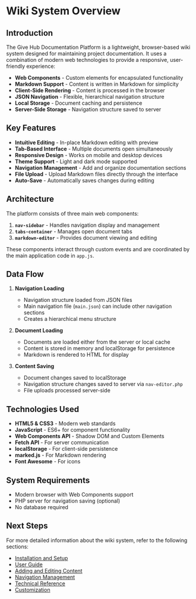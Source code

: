 # Wiki System Overview

## Introduction

The Give Hub Documentation Platform is a lightweight, browser-based wiki system designed for maintaining project documentation. It uses a combination of modern web technologies to provide a responsive, user-friendly experience:

- **Web Components** - Custom elements for encapsulated functionality
- **Markdown Support** - Content is written in Markdown for simplicity
- **Client-Side Rendering** - Content is processed in the browser
- **JSON Navigation** - Flexible, hierarchical navigation structure
- **Local Storage** - Document caching and persistence
- **Server-Side Storage** - Navigation structure saved to server

## Key Features

- **Intuitive Editing** - In-place Markdown editing with preview
- **Tab-Based Interface** - Multiple documents open simultaneously
- **Responsive Design** - Works on mobile and desktop devices
- **Theme Support** - Light and dark mode supported
- **Navigation Management** - Add and organize documentation sections
- **File Upload** - Upload Markdown files directly through the interface
- **Auto-Save** - Automatically saves changes during editing

## Architecture

The platform consists of three main web components:

1. **`nav-sidebar`** - Handles navigation display and management
2. **`tabs-container`** - Manages open document tabs
3. **`markdown-editor`** - Provides document viewing and editing

These components interact through custom events and are coordinated by the main application code in `app.js`.

## Data Flow

1. **Navigation Loading**
   - Navigation structure loaded from JSON files
   - Main navigation file (`main.json`) can include other navigation sections
   - Creates a hierarchical menu structure

2. **Document Loading**
   - Documents are loaded either from the server or local cache
   - Content is stored in memory and localStorage for persistence
   - Markdown is rendered to HTML for display

3. **Content Saving**
   - Document changes saved to localStorage
   - Navigation structure changes saved to server via `nav-editor.php`
   - File uploads processed server-side

## Technologies Used

- **HTML5 & CSS3** - Modern web standards
- **JavaScript** - ES6+ for component functionality
- **Web Components API** - Shadow DOM and Custom Elements
- **Fetch API** - For server communication
- **localStorage** - For client-side persistence
- **marked.js** - For Markdown rendering
- **Font Awesome** - For icons

## System Requirements

- Modern browser with Web Components support
- PHP server for navigation saving (optional)
- No database required

## Next Steps

For more detailed information about the wiki system, refer to the following sections:
- [Installation and Setup](installation.md)
- [User Guide](user-guide.md)
- [Adding and Editing Content](editing.md)
- [Navigation Management](navigation.md)
- [Technical Reference](technical.md)
- [Customization](customization.md)